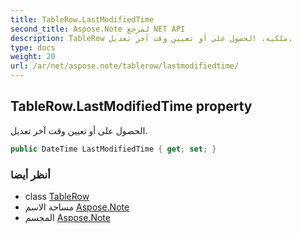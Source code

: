 ```yaml
---
title: TableRow.LastModifiedTime
second_title: Aspose.Note لمرجع NET API
description: TableRow ملكية. الحصول على أو تعيين وقت آخر تعديل.
type: docs
weight: 20
url: /ar/net/aspose.note/tablerow/lastmodifiedtime/
---
```

## TableRow.LastModifiedTime property

الحصول على أو تعيين وقت آخر تعديل.

```csharp
public DateTime LastModifiedTime { get; set; }
```

### أنظر أيضا

* class [TableRow](../)
* مساحة الاسم [Aspose.Note](../../tablerow/)
* المجسم [Aspose.Note](../../../)


